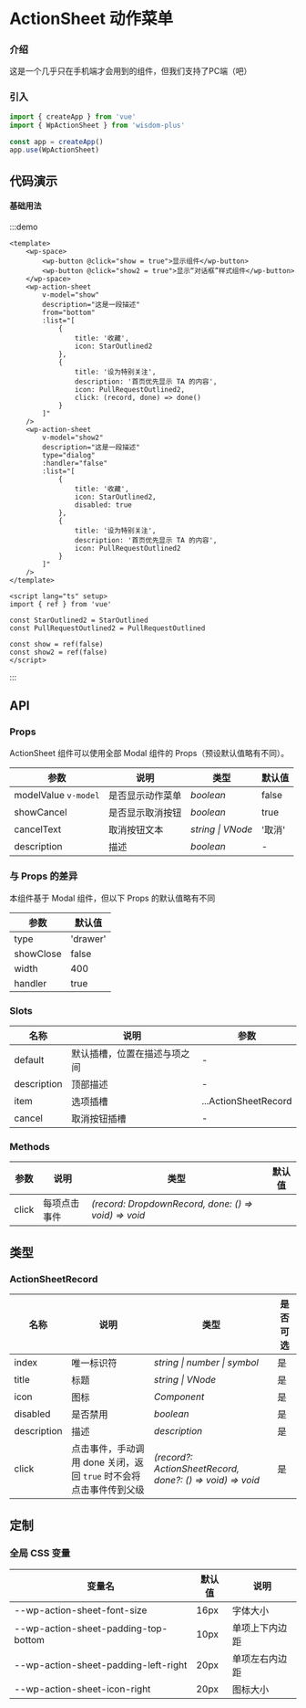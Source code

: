 <script lang="ts" setup>
import { StarOutlined, PullRequestOutlined } from '@vicons/antd'
</script>

# ActionSheet 动作菜单

### 介绍

这是一个几乎只在手机端才会用到的组件，但我们支持了PC端（吧）

### 引入

```js
import { createApp } from 'vue'
import { WpActionSheet } from 'wisdom-plus'

const app = createApp()
app.use(WpActionSheet)
```

## 代码演示

#### 基础用法

:::demo
```vue
<template>
    <wp-space>
        <wp-button @click="show = true">显示组件</wp-button>
        <wp-button @click="show2 = true">显示“对话框”样式组件</wp-button>
    </wp-space>
    <wp-action-sheet
        v-model="show"
        description="这是一段描述"
        from="bottom"
        :list="[
            {
                title: '收藏',
                icon: StarOutlined2
            },
            {
                title: '设为特别关注',
                description: '首页优先显示 TA 的内容',
                icon: PullRequestOutlined2,
                click: (record, done) => done()
            }
        ]"
    />
    <wp-action-sheet
        v-model="show2"
        description="这是一段描述"
        type="dialog"
        :handler="false"
        :list="[
            {
                title: '收藏',
                icon: StarOutlined2,
                disabled: true
            },
            {
                title: '设为特别关注',
                description: '首页优先显示 TA 的内容',
                icon: PullRequestOutlined2
            }
        ]"
    />
</template>

<script lang="ts" setup>
import { ref } from 'vue'

const StarOutlined2 = StarOutlined
const PullRequestOutlined2 = PullRequestOutlined

const show = ref(false)
const show2 = ref(false)
</script>
```
:::

## API

### Props

ActionSheet 组件可以使用全部 Modal 组件的 Props（预设默认值略有不同）。

| 参数      | 说明           | 类型                                                                | 默认值 |
| --------- | -------------- | ------------------------------------------------------------------- | ------ |
| modelValue `v-model`   | 是否显示动作菜单       | _boolean_          | false     |
| showCancel     | 是否显示取消按钮   | _boolean_           | true      |
| cancelText | 取消按钮文本 | _string \| VNode_ | '取消' |
| description  | 描述       | _boolean_                                                           | - |

### 与 Props 的差异

本组件基于 Modal 组件，但以下 Props 的默认值略有不同

| 参数      | 默认值 |
| ---- | --- |
| type | 'drawer' |
| showClose | false |
| width | 400 |
| handler | true |

### Slots

| 名称    | 说明     | 参数 |
| ------- | -------- | --- |
| default | 默认插槽，位置在描述与项之间 | - |
| description | 顶部描述 | - |
| item | 选项插槽 | ...ActionSheetRecord |
| cancel | 取消按钮插槽 | - |

### Methods

| 参数      | 说明           | 类型                                                                | 默认值 |
| --------- | -------------- | ------------------------------------------------------------------- | ------ |
| click | 每项点击事件 | _(record: DropdownRecord, done: () => void) => void_|

## 类型

### ActionSheetRecord

| 名称 | 说明 | 类型 | 是否可选 |
| --- | --- | --- | --- |
| index | 唯一标识符 | _string \| number \| symbol_ | 是 |
| title | 标题 | _string \| VNode_ | 是 |
| icon | 图标 | _Component_ | 是 |
| disabled | 是否禁用 | _boolean_ | 是 |
| description | 描述 | _description_ | 是 |
| click | 点击事件，手动调用 done 关闭，返回 `true` 时不会将点击事件传到父级 | _(record?: ActionSheetRecord, done?: () => void) => void_ | 是 |

## 定制

### 全局 CSS 变量

| 变量名 | 默认值 | 说明 |
| ---- | ---- | ---- |
| --wp-action-sheet-font-size | 16px | 字体大小 |
|    --wp-action-sheet-padding-top-bottom | 10px | 单项上下内边距 |
|    --wp-action-sheet-padding-left-right | 20px | 单项左右内边距 |
|    --wp-action-sheet-icon-right | 20px | 图标大小 |
